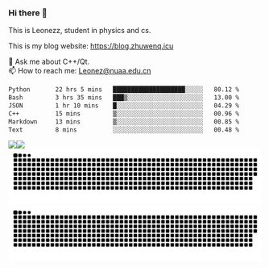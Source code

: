 ### Hi there 👋

<!--
**Leonezz/Leonezz** is a ✨ _special_ ✨ repository because its `README.md` (this file) appears on your GitHub profile.

Here are some ideas to get you started:

-->

This is Leonezz, student in physics and cs.

This is my blog website: https://blog.zhuwenq.icu

💬 Ask me about C++/Qt. \
📫 How to reach me: Leonez@nuaa.edu.cn

<!--START_SECTION:waka-->

```text
Python       22 hrs 5 mins   ████████████████████░░░░░   80.12 %
Bash         3 hrs 35 mins   ███▒░░░░░░░░░░░░░░░░░░░░░   13.00 %
JSON         1 hr 10 mins    █░░░░░░░░░░░░░░░░░░░░░░░░   04.29 %
C++          15 mins         ▒░░░░░░░░░░░░░░░░░░░░░░░░   00.96 %
Markdown     13 mins         ▒░░░░░░░░░░░░░░░░░░░░░░░░   00.85 %
Text         8 mins          ░░░░░░░░░░░░░░░░░░░░░░░░░   00.48 %
```

<!--END_SECTION:waka-->

<img align="left" src="https://github-readme-stats.vercel.app/api?username=Leonezz&count_private=true&show_icons=true&include_all_commits=true&theme=vue"/>
<img align="left" src="https://github-readme-stats.vercel.app/api/top-langs/?username=Leonezz&hide=TeX&layout=compact&theme=vue"/>

![GitHub Snake Light](https://raw.githubusercontent.com/Leonezz/Leonezz/output/github-contribution-grid-snake-light.svg#gh-light-mode-only)![GitHub Snake dark](https://raw.githubusercontent.com/Leonezz/Leonezz/output/github-contribution-grid-snake-dark.svg#gh-dark-mode-only)
